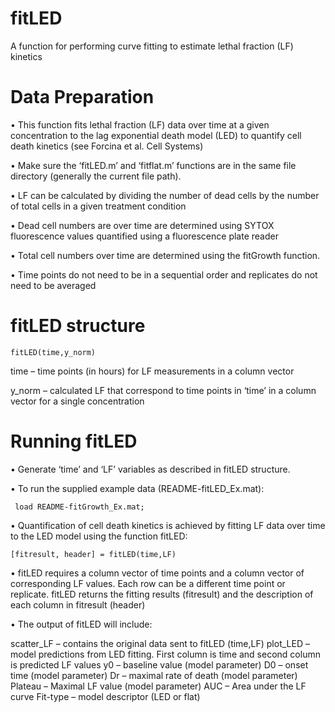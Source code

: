 # fitLED
A function for performing curve fitting to estimate lethal fraction (LF) kinetics 

# Data Preparation

•	This function fits lethal fraction (LF) data over time at a given concentration to the lag exponential death model (LED) to quantify cell death kinetics (see Forcina et al. Cell Systems)

•	Make sure the ‘fitLED.m’ and ‘fitflat.m’ functions are in the same file directory (generally the current file path).

•	LF can be calculated by dividing the number of dead cells by the number of total cells in a given treatment condition

•	Dead cell numbers are over time are determined using SYTOX fluorescence values quantified using a fluorescence plate reader

•	Total cell numbers over time are determined using the fitGrowth function. 

•	Time points do not need to be in a sequential order and replicates do not need to be averaged


# fitLED structure

    fitLED(time,y_norm)

time – time points (in hours) for LF measurements in a column vector

y_norm – calculated LF that correspond to time points in ‘time’ in a column vector for a single concentration

# Running fitLED

•	Generate ‘time’ and ‘LF’ variables as described in fitLED structure.

•	To run the supplied example data (README-fitLED_Ex.mat):

     load README-fitGrowth_Ex.mat;

•	Quantification of cell death kinetics is achieved by fitting LF data over time to the LED model using the function fitLED:

    [fitresult, header] = fitLED(time,LF)

•	fitLED requires a column vector of time points and a column vector of corresponding LF values.  Each row can be a different time point or replicate.  fitLED returns the fitting results (fitresult) and the description of each column in fitresult (header)

•	The output of fitLED will include:

scatter_LF – contains the original data sent to fitLED (time,LF)
plot_LED – model predictions from LED fitting.  First column is time and second column is predicted LF values
y0 – baseline value (model parameter)
D0 – onset time  (model parameter)
Dr – maximal rate of death (model parameter)
Plateau – Maximal LF value (model parameter)
AUC – Area under the LF curve
Fit-type – model descriptor (LED or flat)



